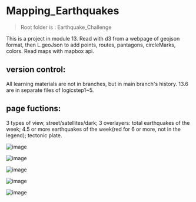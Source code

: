 # Mapping_Earthquakes

> Root folder is : Earthquake_Challenge

This is a project in module 13. Read with d3 from a webpage of geojson format, then L.geoJson to add points, routes, pantagons, circleMarks, colors. Read maps with mapbox api.

## version control:

All learning materials are not in branches, but in main branch's history. 13.6 are in separate files of logicstep1~5.

## page fuctions:

3 types of view, street/satellites/dark; 3 overlayers: total earthquakes of the week; 4.5 or more earthquakes of the week(red for 6 or more, not in the legend); tectonic plate.


![image](https://user-images.githubusercontent.com/48306359/158706243-829f2683-1e2e-4a37-b640-2f7c267a0c53.png)



![image](https://user-images.githubusercontent.com/48306359/158706368-912ab132-57f7-44c4-b7c6-ced3f4426c32.png)


![image](https://user-images.githubusercontent.com/48306359/158706478-8de9b54e-1de3-4600-aa51-e48ec2a67ef0.png)


![image](https://user-images.githubusercontent.com/48306359/158706530-c2e1520b-1587-4991-948c-1f2fdb338e99.png)


![image](https://user-images.githubusercontent.com/48306359/158706577-498c99ae-1070-4f35-9028-16d05c1a6ff4.png)
